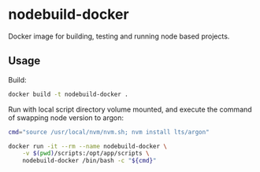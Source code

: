 # nodebuild-docker

Docker image for building, testing and running node based projects.

## Usage

Build:

```sh
docker build -t nodebuild-docker .
```

Run with local script directory volume mounted, and execute the command of swapping node version to argon:

```sh
cmd="source /usr/local/nvm/nvm.sh; nvm install lts/argon"

docker run -it --rm --name nodebuild-docker \
    -v $(pwd)/scripts:/opt/app/scripts \
    nodebuild-docker /bin/bash -c "${cmd}"
```